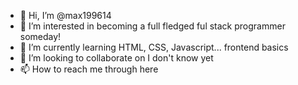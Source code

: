 - 👋 Hi, I’m @max199614
- 👀 I’m interested in becoming a full fledged ful stack programmer someday!
- 🌱 I’m currently learning HTML, CSS, Javascript... frontend basics 
- 💞️ I’m looking to collaborate on I don't know yet
- 📫 How to reach me through here

<!---
max199614/max199614 is a ✨ special ✨ repository because its `README.md` (this file) appears on your GitHub profile.
You can click the Preview link to take a look at your changes.
--->

